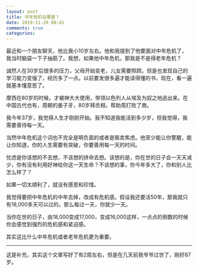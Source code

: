 ```yaml
---
layout: post
title: 中年危机在哪里？
date: 2019-11-20 08:41
comments: true
categories: 
---
```


最近和一个朋友聊天，他比我小10岁左右。他和我提到了他要面对中年危机了，我当时脑袋一下子抽筋了。我想，如果他中年危机，那我是不是得老年危机？

诚然人在30岁后很多的压力，父母开始变老，儿女需要照顾。但是也发现自己的学习能力变强了，经历多了一点。以前要发很多遍才能读得懂的书，现在，看一遍就基本懂意思了。

摩西在80岁的时候，才被神大大使用，带领以色列人从埃及为奴之地逃出来。在中国古代也有，周朝的姜子牙，80岁拜丞相，帮助周打败了商。

我今年37岁，我觉得人生才刚刚开始。我不知道我能活到多少岁，但我觉得，我需要善待每一天。

当然中年危机这个词也不完全是啊负面的或者是贩卖焦虑。他至少能让你警醒，能让你知道，你的人生需要有突破，你要善用每一天的时间。

忧虑是你该想的不去想，不该想的拼命去想。该想的是，你在世的日子会一天天减少，你有没有利用好神给你这一天生命？不该想的事，你今年多大了，你和别人比怎么样了？

如果一切太顺利了，就没有感恩和珍惜。

我觉得要把中年危机的中年去掉，改成有危机感。假设我还要活50年，那我就只有18,000多天可以过的。那么每过一天，你就少一天。

当你在世的日子，由18,000变成17,000，变成16,000这样，一点点的倒数的时候你会感觉到强烈的危机感和紧迫感。

其实这比什么中年危机或者老年危机更为重要。

---------------------


这是补充，其实这个文章写好了有2周左右，但是在几天前我爷爷过世了，刚好87岁。

